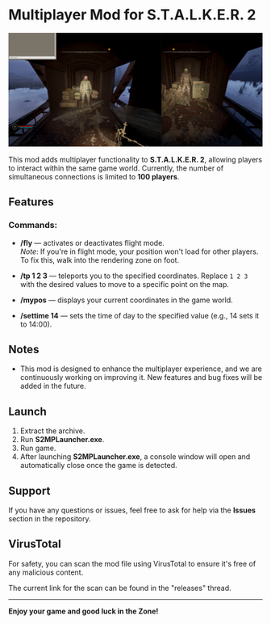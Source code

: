 # Multiplayer Mod for S.T.A.L.K.E.R. 2

![mp](mp.png)

This mod adds multiplayer functionality to **S.T.A.L.K.E.R. 2**, allowing players to interact within the same game world. Currently, the number of simultaneous connections is limited to **100 players**.

## Features

### Commands:

- **/fly** — activates or deactivates flight mode.  
  *Note*: If you're in flight mode, your position won't load for other players. To fix this, walk into the rendering zone on foot.

- **/tp 1 2 3** — teleports you to the specified coordinates. Replace `1 2 3` with the desired values to move to a specific point on the map.

- **/mypos** — displays your current coordinates in the game world.

- **/settime 14** — sets the time of day to the specified value (e.g., 14 sets it to 14:00).

## Notes

- This mod is designed to enhance the multiplayer experience, and we are continuously working on improving it. New features and bug fixes will be added in the future.

## Launch

1. Extract the archive.
2. Run **S2MPLauncher.exe**.
3. Run game.
4. After launching **S2MPLauncher.exe**, a console window will open and automatically close once the game is detected.

## Support

If you have any questions or issues, feel free to ask for help via the **Issues** section in the repository.

## VirusTotal

For safety, you can scan the mod file using VirusTotal to ensure it's free of any malicious content.

The current link for the scan can be found in the "releases" thread.

---

**Enjoy your game and good luck in the Zone!**

